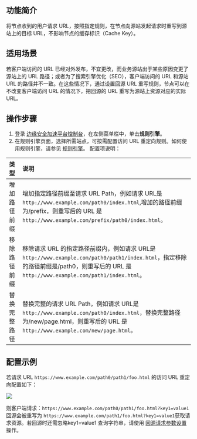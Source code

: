 ## 功能简介
将节点收到的用户请求 URL，按照指定规则，在节点向源站发起请求时重写到源站上的目标 URL，不影响节点的缓存标识（Cache Key）。

## 适用场景
若客户端访问的 URL 已经对外发布，不宜更改，而业务源站出于某些原因变更了源站上的 URL 路径；或者为了搜索引擎优化（SEO），客户端访问的 URL 和源站 URL 的路径并不一致。在这些情况下，通过设置回源 URL 重写规则，节点可以在不改变客户端访问 URL 的情况下，把回源的 URL 重写为源站上资源对应的实际 URL。

## 操作步骤
1. 登录 [边缘安全加速平台控制台](https://console.cloud.tencent.com/edgeone)，在左侧菜单栏中，单击**规则引擎**。
2. 在规则引擎页面，选择所需站点，可按需配置访问 URL 重定向规则。如何使用规则引擎，请参见 [规则引擎](https://cloud.tencent.com/document/product/1552/70901)。
   配置项说明：
<table>
<thead>
<tr>
<th align="left">类型</th>
<th align="left">说明</th>
</tr>
</thead>
<tbody><tr>
<td align="left">增加路径前缀</td>
<td align="left">增加指定路径前缀至请求 URL Path，例如请求 URL是 <code>http://www.example.com/path0/index.html</code>,增加的路径前缀为/prefix，则重写后的 URL 是 <code>http://www.example.com/prefix/path0/index.html</code>。</td>
</tr>
<tr>
<td align="left">移除路径前缀</td>
<td align="left">移除请求 URL 的指定路径前缀内，例如请求 URL是 <code>http://www.example.com/path0/path1/index.html</code>，指定移除的路径前缀是/path0，则重写后的 URL 是 <code>http://www.example.com/path1/index.html</code>。</td>
</tr>
<tr>
<td align="left">替换完整路径</td>
<td align="left">替换完整的请求 URL Path，例如请求 URL是 <code>http://www.example.com/path0/index.html</code>，替换完整路径为/new/page.html，则重写后的 URL 是 <code>http://www.example.com/new/page.html</code>。</td>
</tr>
</tbody></table>

## 配置示例

若请求 URL `https://www.example.com/path0/path1/foo.html` 的访问 URL 重定向配置如下：

![](https://qcloudimg.tencent-cloud.cn/raw/6c63859c9a5199a367eee6e222804862.png)

则客户端请求：`https://www.example.com/path0/path1/foo.html?key1=value1` 回源会被重写为 `https://www.example.com/path1/foo.html?key1=value1`获取请求资源。若回源时还需忽略key1=value1 查询字符串，请使用 [回源请求参数设置](https://cloud.tencent.com/document/product/1552/82627) 操作。
